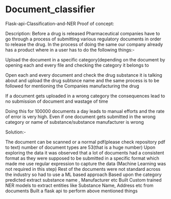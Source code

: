 # Document_classifier


Flask-api-Classification-and-NER
Proof of concept:

Description: Before a drug is released Pharmaceutical companies have to go through a process of submitting various regulatory documents in order to release the drug. In the process of doing the same our company already has a product where in a user has to do the following things:-

Upload the document in a specific category(depending on the document by opening each and every file and checking the category it belongs to

Open each and every document and check the drug substance it is talking about and upload the drug subtsnce name and the same process is to be followed for mentioning the Companies manufacturing the drug

If a document gets uploaded in a wrong category the consequences lead to no submission of document and wastage of time

Doing this for 100000 documents a day leads to manual efforts and the rate of error is very high. Even if one document gets submitted in the wrong category or name of substance/substance manufacturer is wrong

Solution:-

The document can be scanned or a normal pdf(please check repository pdf to text)
number of document types are 53(that is a huge number)
Upon exploring the data it was observed that a lot of documents had a consistent format as they were supposed to be submitted in a specific format which made me use regular expression to capture the data (Machine Learning was not required in this step)
Rest of the documents were not standard across the industry so had to use a ML based approach
Based upon the category predicted extract substance name , Manufacturer etc
Built Custom trained NER models to extract entities like Substance Name, Address etc from documents
Built a flask api to perform above mentioned things
